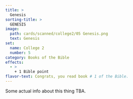 ```yaml
---
title: >
  Genesis
sorting-title: >
  GENESIS
image: 
  path: cards/scanned/college2/05 Genesis.png
  text: Genesis
set:
  name: College 2
  number: 5
category: Books of the Bible
effects: 
  - >
    + 1 Bible point
flavor-text: Congrats, you read book # 1 of the Bible.
---
```

Some actual info about this thing TBA.
